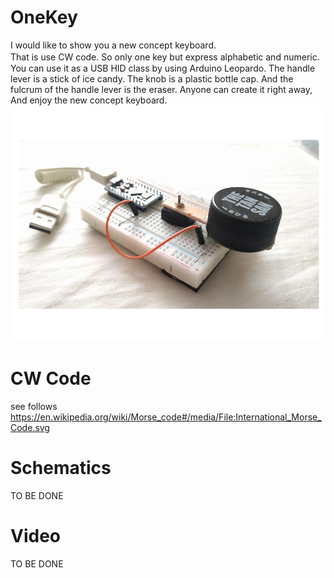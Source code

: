 # OneKey
I would like to show you a new concept keyboard.  
That is use CW code. So only one key but express alphabetic and numeric.　　  
You can use it as a USB HID class by using Arduino Leopardo.
The handle lever is a stick of ice candy.
The knob is a plastic bottle cap.
And the fulcrum of the handle lever is the eraser.
Anyone can create it right away, And enjoy the new concept keyboard.
![](img/fig1.PNG)
# CW Code
see follows  
https://en.wikipedia.org/wiki/Morse_code#/media/File:International_Morse_Code.svg

# Schematics
TO BE DONE

# Video
TO BE DONE
